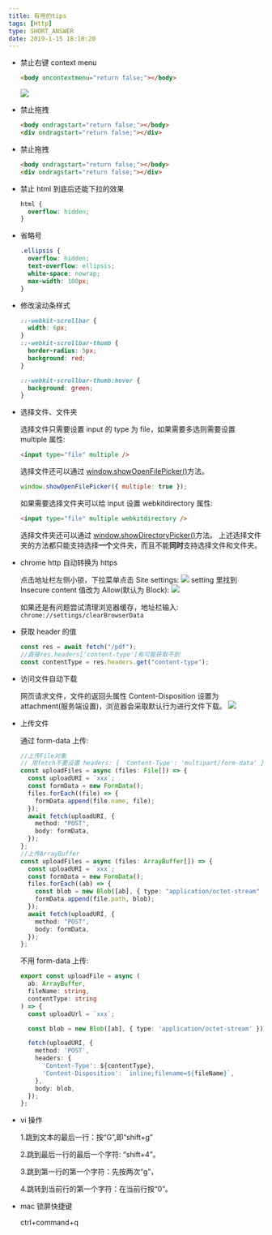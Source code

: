 ```yaml
---
title: 有用的tips
tags: [Http]
type: SHORT_ANSWER
date: 2019-1-15 18:10:20
---
```


- 禁止右键 context menu

  ```html
  <body oncontextmenu="return false;"></body>
  ```

  ![](http://blog-bed.oss-cn-beijing.aliyuncs.com/71.%E5%B8%B8%E7%94%A8%E4%BB%A3%E7%A0%81%E7%89%87%E6%AE%B5/context-menu.png)

- 禁止拖拽

  ```html
  <body ondragstart="return false;"></body>
  <div ondragstart="return false;"></div>
  ```

- 禁止拖拽

  ```html
  <body ondragstart="return false;"></body>
  <div ondragstart="return false;"></div>
  ```

- 禁止 html 到底后还能下拉的效果

  ```css
  html {
    overflow: hidden;
  }
  ```

- 省略号

  ```css
  .ellipsis {
    overflow: hidden;
    text-overflow: ellipsis;
    white-space: nowrap;
    max-width: 100px;
  }
  ```

- 修改滚动条样式

  ```css
  ::-webkit-scrollbar {
    width: 6px;
  }
  ::-webkit-scrollbar-thumb {
    border-radius: 5px;
    background: red;
  }

  ::-webkit-scrollbar-thumb:hover {
    background: green;
  }
  ```

- 选择文件、文件夹

  选择文件只需要设置 input 的 type 为 file，如果需要多选则需要设置 multiple 属性:

  ```html
  <input type="file" multiple />
  ```

  选择文件还可以通过 [window.showOpenFilePicker()](https://developer.mozilla.org/en-US/docs/Web/API/Window/showOpenFilePicker)方法。

  ```js
  window.showOpenFilePicker({ multiple: true });
  ```

  如果需要选择文件夹可以给 input 设置 webkitdirectory 属性:

  ```html
  <input type="file" multiple webkitdirectory />
  ```

  选择文件夹还可以通过 [window.showDirectoryPicker()](https://developer.mozilla.org/en-US/docs/Web/API/Window/showDirectoryPicker)方法。
  上述选择文件夹的方法都只能支持选择**一个**文件夹，而且不能**同时**支持选择文件和文件夹。

- chrome http 自动转换为 https

  点击地址栏左侧小锁，下拉菜单点击 Site settings:
  ![](http://blog-bed.oss-cn-beijing.aliyuncs.com/71.%E5%B8%B8%E7%94%A8%E4%BB%A3%E7%A0%81%E7%89%87%E6%AE%B5/https.png)
  setting 里找到 Insecure content 值改为 Allow(默认为 Block):
  ![](http://blog-bed.oss-cn-beijing.aliyuncs.com/71.%E5%B8%B8%E7%94%A8%E4%BB%A3%E7%A0%81%E7%89%87%E6%AE%B5/setting.png)

  如果还是有问题尝试清理浏览器缓存，地址栏输入:
  `chrome://settings/clearBrowserData`

- 获取 header 的值

  ```js
  const res = await fetch("/pdf");
  //直接res.headers['content-type']有可能获取不到
  const contentType = res.headers.get("content-type");
  ```

- 访问文件自动下载

  网页请求文件，文件的返回头属性 Content-Disposition 设置为 attachment(服务端设置)，浏览器会采取默认行为进行文件下载。
  ![](http://blog-bed.oss-cn-beijing.aliyuncs.com/71.%E5%B8%B8%E7%94%A8%E4%BB%A3%E7%A0%81%E7%89%87%E6%AE%B5/content-disposition.png)

- 上传文件

  通过 form-data 上传:

  ```ts
  //上传File对象
  // 用fetch不要设置 headers: { 'Content-Type': 'multipart/form-data' },
  const uploadFiles = async (files: File[]) => {
    const uploadURI = `xxx`;
    const formData = new FormData();
    files.forEach((file) => {
      formData.append(file.name, file);
    });
    await fetch(uploadURI, {
      method: "POST",
      body: formData,
    });
  };
  //上传ArrayBuffer
  const uploadFiles = async (files: ArrayBuffer[]) => {
    const uploadURI = `xxx`;
    const formData = new FormData();
    files.forEach((ab) => {
      const blob = new Blob([ab], { type: "application/octet-stream" });
      formData.append(file.path, blob);
    });
    await fetch(uploadURI, {
      method: "POST",
      body: formData,
    });
  };
  ```

  不用 form-data 上传:

  ```ts
  export const uploadFile = async (
    ab: ArrayBuffer,
    fileName: string,
    contentType: string
  ) => {
    const uploadUrl = `xxx`;

    const blob = new Blob([ab], { type: 'application/octet-stream' });

    fetch(uploadURI, {
      method: 'POST',
      headers: {
        'Content-Type': ${contentType},
        'Content-Disposition': `inline;filename=${fileName}`,
      },
      body: blob,
    });
  };
  ```

- vi 操作

  1.跳到文本的最后一行：按“G”,即“shift+g”

  2.跳到最后一行的最后一个字符: “shift+4”。

  3.跳到第一行的第一个字符：先按两次“g”，

  4.跳转到当前行的第一个字符：在当前行按“0”。

- mac 锁屏快捷键

  ctrl+command+q
